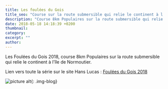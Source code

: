 ```yaml
---
title: Les foulées du Gois
title_seo: "Course sur la route submersible qui relie le continent à l'île de Normoutier"
description: "Course 8km Populaires sur la route submersible qui relie le continent à l'île de Normoutier"
date: 2018-05-18 14:18:39 +0200
thumbnail:
category:
excerpt: ""
author:
---
```

Les Foulées du Gois 2018, course 8km Populaires sur la route submersible qui relie le continent à l'île de Normoutier.

Lien vers toute la série sur le site Hans Lucas : [Foulées du Gois 2018](http://hanslucas.com/mthomasset/photo/16465)

![picture alt](/images/blog/foulee-gois-01.jpg "Les Foulées du Gois 2018"){: .img-blog}
